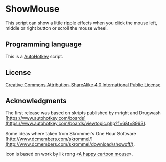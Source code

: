 # ShowMouse

This script can show a little ripple effects when you click the mouse left, middle or right button or scroll the mouse wheel.

## Programming language

This is a [AutoHotkey](http://www.autohotkey.com/) script.

## License

[Creative Commons Attribution-ShareAlike 4.0 International Public License](https://creativecommons.org/licenses/by-sa/4.0/)

## Acknowledgments

The first release was based on skripts published by mright and Drugwash [https://www.autohotkey.com/boards](https://www.autohotkey.com/boards/viewtopic.php?f=6&t=8963).

Some ideas where taken from Skrommel's One Hour Software [http://www.dcmembers.com/skrommel/](http://www.dcmembers.com/skrommel/download/showoff/).

Icon is based on work by lik rong «[A happy cartoon mouse](https://openclipart.org/detail/183004/mouse-by-lik-rong-183004)».
